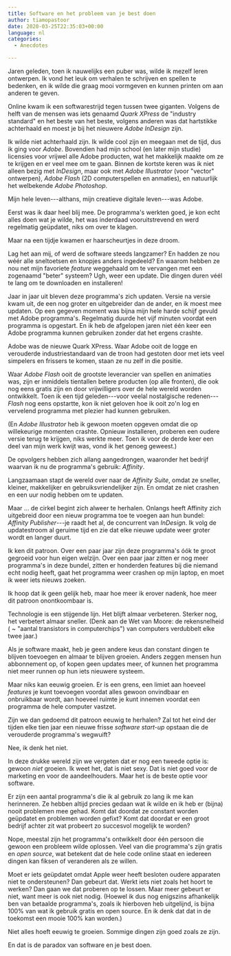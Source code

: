 ```yaml
---
title: Software en het probleem van je best doen
author: tiamopastoor
date: 2020-03-25T22:35:03+00:00
language: nl
categories:
  - Anecdotes

---
```

Jaren geleden, toen ik nauwelijks een puber was, wilde ik mezelf leren ontwerpen. Ik vond het leuk om verhalen te schrijven en spellen te bedenken, en ik wilde die graag mooi vormgeven en kunnen printen om aan anderen te geven.

Online kwam ik een softwarestrijd tegen tussen twee giganten. Volgens de helft van de mensen was iets genaamd _Quark XPress_ de "industry standard" en het beste van het beste, volgens anderen was dat hartstikke achterhaald en moest je bij het nieuwere _Adobe InDesign_ zijn.

Ik wilde niet achterhaald zijn. Ik wilde cool zijn en meegaan met de tijd, dus ik ging voor _Adobe_. Bovendien had mijn school (en later mijn studie) licensies voor vrijwel alle Adobe producten, wat het makkelijk maakte om ze te krijgen en er veel mee om te gaan. Binnen de kortste keren was ik niet alleen bezig met _InDesign_, maar ook met _Adobe Illustrator_ (voor "vector" ontwerpen), _Adobe Flash_ (2D computerspellen en anmaties), en natuurlijk het welbekende _Adobe Photoshop_.

Mijn hele leven---althans, mijn creatieve digitale leven---was Adobe.

Eerst was ik daar heel blij mee. De programma's werkten goed, je kon echt alles doen wat je wilde, het was inderdaad vooruitstrevend en werd regelmatig geüpdatet, niks om over te klagen.

Maar na een tijdje kwamen er haarscheurtjes in deze droom.


Lag het aan mij, of werd de software steeds langzamer? En hadden ze nou wéér alle sneltoetsen en knopjes anders ingedeeld? En waarom hebben ze nou net mijn favoriete _feature_ weggehaald om te vervangen met een zogenaamd "beter" systeem? Ugh, weer een update. Die dingen duren véél te lang om te downloaden en installeren!

Jaar in jaar uit bleven deze programma's zich updaten. Versie na versie kwam uit, de een nog groter en uitgebreider dan de ander, en ik moest mee updaten. Op een gegeven moment was bijna mijn hele harde schijf gevuld met Adobe programma's. Regelmatig duurde het vijf minuten voordat een programma is opgestart. En ik heb de afgelopen jaren niet één keer een Adobe programma kunnen gebruiken zonder dat het ergens crashte.

Adobe was de nieuwe Quark XPress. Waar Adobe ooit de logge en verouderde industriestandaard van de troon had gestoten door met iets veel simpelers en frissers te komen, staan ze nu zelf in die positie.

Waar _Adobe Flash_ ooit de grootste leverancier van spellen en animaties was, zijn er inmiddels tientallen betere producten (op alle fronten), die ook nog eens gratis zijn en door vrijwilligers over de hele wereld worden ontwikkelt. Toen ik een tijd geleden---voor veelal nostalgische redenen---_Flash_ nog eens opstartte, kon ik niet geloven hoe ik ooit zo'n log en vervelend programma met plezier had kunnen gebruiken.

(En _Adobe Illustrator_ heb ik gewoon moeten opgeven omdat die op willekeurige momenten crashte. Opnieuw installeren, proberen een oudere versie terug te krijgen, niks werkte meer. Toen ik voor de derde keer een deel van mijn werk kwijt was, vond ik het genoeg geweest.)

De opvolgers hebben zich allang aangedrongen, waaronder het bedrijf waarvan ik nu de programma's gebruik: _Affinity_.

Langzaamaan stapt de wereld over naar de _Affinity Suite_, omdat ze sneller, kleiner, makkelijker en gebruiksvriendelijker zijn. En omdat ze niet crashen en een uur nodig hebben om te updaten.

Maar ... de cirkel begint zich alweer te herhalen. Onlangs heeft Affinity zich uitgebreid door een nieuw programma toe te voegen aan hun bundel: _Affinity Publisher_---je raadt het al, de concurrent van _InDesign_. Ik volg de updatestroom al geruime tijd en zie dat elke nieuwe update weer groter wordt en langer duurt.

Ik ken dit patroon. Over een paar jaar zijn deze programma's óók te groot gegroeid voor hun eigen welzijn. Over een paar jaar zitten er nog meer programma's in deze bundel, zitten er honderden features bij die niemand echt nodig heeft, gaat het programma weer crashen op mijn laptop, en moet ik weer iets nieuws zoeken.

Ik hoop dat ik geen gelijk heb, maar hoe meer ik erover nadenk, hoe meer dit patroon onontkoombaar is.

Technologie is een stijgende lijn. Het blijft almaar verbeteren. Sterker nog, het verbetert almaar sneller. (Denk aan de Wet van Moore: de rekensnelheid ( ~ "aantal transistors in computerchips") van computers verdubbelt elke twee jaar.)

Als je software maakt, heb je geen andere keus dan constant dingen te blijven toevoegen en almaar te blijven groeien. Anders zeggen mensen hun abbonnement op, of kopen geen updates meer, of kunnen het programma niet meer runnen op hun iets nieuwere systeem.

Maar niks kan eeuwig groeien. Er is een grens, een limiet aan hoeveel _features_ je kunt toevoegen voordat alles gewoon onvindbaar en onbruikbaar wordt, aan hoeveel ruimte je kunt innemen voordat een programma de hele computer vastzet.

Zijn we dan gedoemd dit patroon eeuwig te herhalen? Zal tot het eind der tijden elke tien jaar een nieuwe frisse _software start-up_ opstaan die de verouderde programma's wegwuift?

Nee, ik denk het niet.

In deze drukke wereld zijn we vergeten dat er nog een tweede optie is: gewoon _niet_ groeien. Ik weet het, dat is niet sexy. Dat is niet goed voor de marketing en voor de aandeelhouders. Maar het is de beste optie voor software.

Er zijn een aantal programma's die ik al gebruik zo lang ik me kan herinneren. Ze hebben altijd precies gedaan wat ik wilde en ik heb er (bijna) nooit problemen mee gehad. Komt dat doordat ze constant worden geüpdatet en problemen worden gefixt? Komt dat doordat er een groot bedrijf achter zit wat probeert zo succesvol mogelijk te worden?

Nope, meestal zijn het programma's ontwikkelt door één persoon die gewoon een probleem wilde oplossen. Veel van die programma's zijn gratis en _open_ _source_, wat betekent dat de hele code online staat en iedereen dingen kan fiksen of veranderen als ze willen.

Moet er iets geüpdatet omdat Apple weer heeft besloten oudere apparaten niet te ondersteunen? Dan gebeurt dat. Werkt iets niet zoals het hoort te werken? Dan gaan we dat proberen op te lossen. Maar meer gebeurt er niet, want meer is ook niet nodig. (Hoewel ik dus nog enigszins afhankelijk ben van betaalde programma's, zoals ik hierboven heb uitgelijnd, is bijna 100% van wat ik gebruik gratis en open source. En ik denk dat dat in de toekomst een mooie 100% kan worden.)

Niet alles hoeft eeuwig te groeien. Sommige dingen zijn goed zoals ze zijn.

En dat is de paradox van software en je best doen.